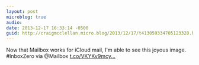 ```yaml
---
layout: post
microblog: true
audio: 
date: 2013-12-17 16:33:14 -0500
guid: http://craigmcclellan.micro.blog/2013/12/17/t413059334705123328.html
---
```

Now that Mailbox works for iCloud mail, I'm able to see this joyous image. #InboxZero via @Mailbox [t.co/VKYKy9mcy...](http://t.co/VKYKy9mcyl)
